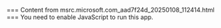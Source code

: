 === Content from msrc.microsoft.com_aad7f24d_20250108_112414.html ===
You need to enable JavaScript to run this app.
